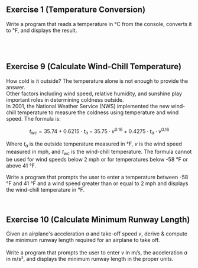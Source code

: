 ## Exercise 1 (Temperature Conversion)
Write a program that reads a temperature in °C from the console, converts it to °F, and displays the result. 

<br>
<br>

## Exercise 9 (Calculate Wind-Chill Temperature)
How cold is it outside? The temperature alone is not enough to provide the answer.\
Other factors including wind speed, relative humidity, and sunshine play important roles in determining coldness outside.\
In 2001, the National Weather Service (NWS) implemented the new wind-chill temperature to measure the coldness using temperature and wind speed. The formula is:

$$ t_{wc} = 35.74 + 0.6215 \cdot t_a - 35.75 \cdot v^{0.16} + 0.4275 \cdot t_{a} \cdot v^{0.16}  $$

Where $t_a$ is the outside temperature measured in °F, $v$ is the wind speed measured in mph,
and $t_{wc}$ is the wind-chill temperature. The formula cannot be used for wind speeds below
2 mph or for temperatures below -58 °F or above 41 °F.

Write a program that prompts the user to enter a temperature between -58 °F and 41 °F and
a wind speed greater than or equal to 2 mph and displays the wind-chill temperature in °F.

<br>

## Exercise 10 (Calculate Minimum Runway Length)
Given an airplane's acceleration $a$ and take-off speed $v$, derive & compute the minimum runway length
required for an airplane to take off.\
\
Write a program that prompts the user to enter $v$ in m/s, the acceleration $a$ in m/s², and displays the minimum runway length in the proper units.
